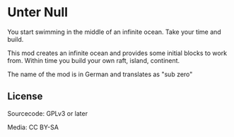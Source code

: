 Unter Null
==========

You start swimming in the middle of an infinite ocean. Take your time and build.

This mod creates an infinite ocean and provides some initial blocks to work from. Within time you build your own raft, island, continent.

The name of the mod is in German and translates as "sub zero"

License
-------

Sourcecode: GPLv3 or later

Media: CC BY-SA
